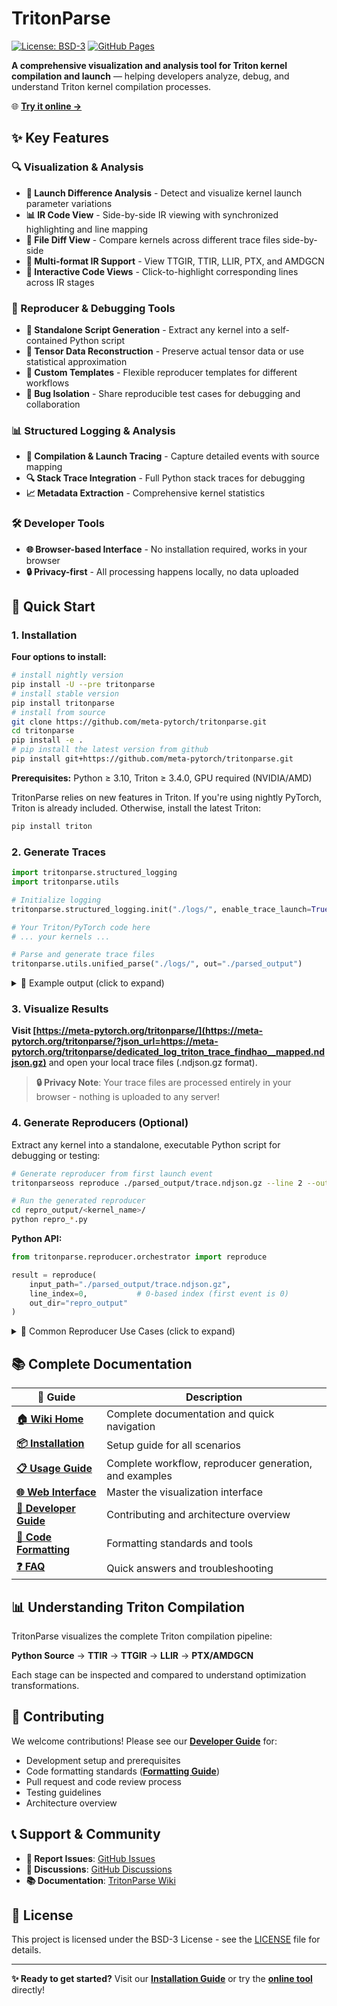 # TritonParse

[![License: BSD-3](https://img.shields.io/badge/License-BSD--3-blue.svg)](https://opensource.org/licenses/BSD-3-Clause)
[![GitHub Pages](https://img.shields.io/badge/GitHub%20Pages-Deploy-brightgreen)](https://meta-pytorch.org/tritonparse/)

**A comprehensive visualization and analysis tool for Triton kernel compilation and launch** — helping developers analyze, debug, and understand Triton kernel compilation processes.

🌐 **[Try it online →](https://meta-pytorch.org/tritonparse/?json_url=https://meta-pytorch.org/tritonparse/dedicated_log_triton_trace_findhao__mapped.ndjson.gz)**

## ✨ Key Features

### 🔍 Visualization & Analysis
- **🚀 Launch Difference Analysis** - Detect and visualize kernel launch parameter variations
- **📊 IR Code View** - Side-by-side IR viewing with synchronized highlighting and line mapping
- **🔄 File Diff View** - Compare kernels across different trace files side-by-side
- **📝 Multi-format IR Support** - View TTGIR, TTIR, LLIR, PTX, and AMDGCN
- **🎯 Interactive Code Views** - Click-to-highlight corresponding lines across IR stages

### 🔧 Reproducer & Debugging Tools
- **🔄 Standalone Script Generation** - Extract any kernel into a self-contained Python script
- **💾 Tensor Data Reconstruction** - Preserve actual tensor data or use statistical approximation
- **🎯 Custom Templates** - Flexible reproducer templates for different workflows
- **🐛 Bug Isolation** - Share reproducible test cases for debugging and collaboration

### 📊 Structured Logging & Analysis
- **📝 Compilation & Launch Tracing** - Capture detailed events with source mapping
- **🔍 Stack Trace Integration** - Full Python stack traces for debugging
- **📈 Metadata Extraction** - Comprehensive kernel statistics

### 🛠️ Developer Tools
- **🌐 Browser-based Interface** - No installation required, works in your browser
- **🔒 Privacy-first** - All processing happens locally, no data uploaded

## 🚀 Quick Start

### 1. Installation

**Four options to install:**
```bash
# install nightly version
pip install -U --pre tritonparse
# install stable version
pip install tritonparse
# install from source
git clone https://github.com/meta-pytorch/tritonparse.git
cd tritonparse
pip install -e .
# pip install the latest version from github
pip install git+https://github.com/meta-pytorch/tritonparse.git
```

**Prerequisites:** Python ≥ 3.10, Triton ≥ 3.4.0, GPU required (NVIDIA/AMD)

TritonParse relies on new features in Triton. If you're using nightly PyTorch, Triton is already included. Otherwise, install the latest Triton:
```bash
pip install triton
```

### 2. Generate Traces

```python
import tritonparse.structured_logging
import tritonparse.utils

# Initialize logging
tritonparse.structured_logging.init("./logs/", enable_trace_launch=True)

# Your Triton/PyTorch code here
# ... your kernels ...

# Parse and generate trace files
tritonparse.utils.unified_parse("./logs/", out="./parsed_output")
```

<details>
<summary>📝 Example output (click to expand)</summary>

```bash
================================================================================
📁 TRITONPARSE PARSING RESULTS
================================================================================
📂 Parsed files directory: /scratch/findhao/tritonparse/tests/parsed_output
📊 Total files generated: 2

📄 Generated files:
   1. 📝 dedicated_log_triton_trace_findhao__mapped.ndjson.gz (7.2KB)
   2. 📝 log_file_list.json (181B)
================================================================================
✅ Parsing completed successfully!
================================================================================
```
</details>

### 3. Visualize Results

**Visit [https://meta-pytorch.org/tritonparse/](https://meta-pytorch.org/tritonparse/?json_url=https://meta-pytorch.org/tritonparse/dedicated_log_triton_trace_findhao__mapped.ndjson.gz)** and open your local trace files (.ndjson.gz format).

> **🔒 Privacy Note**: Your trace files are processed entirely in your browser - nothing is uploaded to any server!

### 4. Generate Reproducers (Optional)

Extract any kernel into a standalone, executable Python script for debugging or testing:

```bash
# Generate reproducer from first launch event
tritonparseoss reproduce ./parsed_output/trace.ndjson.gz --line 2 --out-dir repro_output

# Run the generated reproducer
cd repro_output/<kernel_name>/
python repro_*.py
```

**Python API:**
```python
from tritonparse.reproducer.orchestrator import reproduce

result = reproduce(
    input_path="./parsed_output/trace.ndjson.gz",
    line_index=0,           # 0-based index (first event is 0)
    out_dir="repro_output"
)
```

<details>
<summary>🎯 Common Reproducer Use Cases (click to expand)</summary>

- **🐛 Bug Isolation**: Extract a failing kernel into a minimal standalone script
- **⚡ Performance Testing**: Benchmark specific kernels without running the full application
- **🤝 Team Collaboration**: Share reproducible test cases with colleagues or in bug reports
- **📊 Regression Testing**: Compare kernel behavior and performance across different versions
- **🔍 Deep Debugging**: Modify and experiment with kernel parameters in isolation

</details>

## 📚 Complete Documentation

| 📖 Guide | Description |
|----------|-------------|
| **[🏠 Wiki Home](https://github.com/meta-pytorch/tritonparse/wiki)** | Complete documentation and quick navigation |
| **[📦 Installation](https://github.com/meta-pytorch/tritonparse/wiki/01.-Installation)** | Setup guide for all scenarios |
| **[📋 Usage Guide](https://github.com/meta-pytorch/tritonparse/wiki/02.-Usage-Guide)** | Complete workflow, reproducer generation, and examples |
| **[🌐 Web Interface](https://github.com/meta-pytorch/tritonparse/wiki/03.-Web-Interface-Guide)** | Master the visualization interface |
| **[🔧 Developer Guide](https://github.com/meta-pytorch/tritonparse/wiki/04.-Developer-Guide)** | Contributing and architecture overview |
| **[📝 Code Formatting](https://github.com/meta-pytorch/tritonparse/wiki/05.-Code-Formatting)** | Formatting standards and tools |
| **[❓ FAQ](https://github.com/meta-pytorch/tritonparse/wiki/06.-FAQ)** | Quick answers and troubleshooting |

## 📊 Understanding Triton Compilation

TritonParse visualizes the complete Triton compilation pipeline:

**Python Source** → **TTIR** → **TTGIR** → **LLIR** → **PTX/AMDGCN**

Each stage can be inspected and compared to understand optimization transformations.

## 🤝 Contributing

We welcome contributions! Please see our **[Developer Guide](https://github.com/meta-pytorch/tritonparse/wiki/04.-Developer-Guide)** for:
- Development setup and prerequisites
- Code formatting standards (**[Formatting Guide](https://github.com/meta-pytorch/tritonparse/wiki/05.-Code-Formatting)**)
- Pull request and code review process
- Testing guidelines
- Architecture overview

## 📞 Support & Community

- **🐛 Report Issues**: [GitHub Issues](https://github.com/meta-pytorch/tritonparse/issues)
- **💬 Discussions**: [GitHub Discussions](https://github.com/meta-pytorch/tritonparse/discussions)
- **📚 Documentation**: [TritonParse Wiki](https://github.com/meta-pytorch/tritonparse/wiki)

## 📄 License

This project is licensed under the BSD-3 License - see the [LICENSE](LICENSE) file for details.

---

**✨ Ready to get started?** Visit our **[Installation Guide](https://github.com/meta-pytorch/tritonparse/wiki/01.-Installation)** or try the **[online tool](https://meta-pytorch.org/tritonparse/)** directly!
